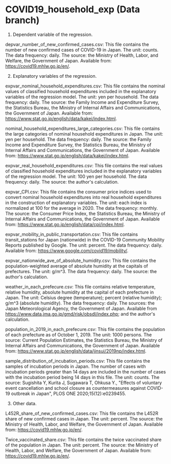 # COVID19_household_exp (Data branch)

1. Dependent variable of the regression.

depvar_number_of_new_confirmed_cases.csv: This file contains the number of new confirmed cases of COVID-19 in Japan. The unit: counts. The data frequency: daily. The source: the Ministry of Health, Labor, and Welfare, the Government of Japan. Available from: https://covid19.mhlw.go.jp/en/.


2. Explanatory variables of the regression.

expvar_nominal_household_expenditures.csv: This file contains the nominal values of classified household expenditures included in the explanatory variables of the regression model. The unit: yen per household. The data frequency: daily. The source: the Family Income and Expenditure Survey, the Statistics Bureau, the Ministry of Internal Affairs and Communications, the Government of Japan. Available from: https://www.stat.go.jp/english/data/kakei/index.html.


nominal_household_expenditures_large_categories.csv: This file contains the large categories of nominal household expenditures in Japan. The unit: yen per household. The data frequency: daily. The source: the Family Income and Expenditure Survey, the Statistics Bureau, the Ministry of Internal Affairs and Communications, the Government of Japan. Available from: https://www.stat.go.jp/english/data/kakei/index.html.


expvar_real_household_expenditures.csv: This file contains the real values of classified household expenditures included in the explanatory variables of the regression model. The unit: 100 yen per household. The data frequency: daily. The source: the author's calculation.


expvar_CPI.csv: This file contains the consumer price indices used to convert nominal household expenditures into real household expenditures in the construction of explanatory variables. The unit: each index is normalized at 100 for the average in 2020. The data frequency: monthly. The source: the Consumer Price Index, the Statistics Bureau, the Ministry of Internal Affairs and Communications, the Government of Japan. Available from: https://www.stat.go.jp/english/data/cpi/index.html.


expvar_mobility_in_public_transportation.csv: This file contains transit_stations for Japan (nationwide) in the COVID-19 Community Mobility Reports published by Google. The unit: percent. The data frequency: daily. Available from: https://www.google.com/covid19/mobility/.
  

expvar_nationwide_ave_of_absolute_humidity.csv: This file contains the population-weighted average of absolute humidity at the capitals of prefectures. The unit: g/m^3. The data frequency: daily. The source: the author's calculation.


weather_in_each_prefecure.csv: This file contains relative temperature, relative humidity, absolute humidity at the capital of each prefecture in Japan. The unit: Celsius degree (temperature); percent (relative humidity); g/m^3 (absolute humidity). The data frequency: daily. The sources: the Japan Meteorological Agency, the Government of Japan. Available from https://www.data.jma.go.jp/gmd/risk/obsdl/index.php; and the author's calculation.


  
population_in_2019_in_each_prefecure.csv: This file contains the population of each prefecture as of October 1, 2019. The unit: 1000 persons. The source: Current Population Estimates, the Statistics Bureau, the Ministry of Internal Affairs and Communications, the Government of Japan. Available from: https://www.stat.go.jp/english/data/jinsui/2019np/index.html.


sample_distribution_of_incubation_periods.csv: This file contains the samples of incubation periods in Japan. The number of cases with incubation periods greater than 14 days are included in the number of cases with the incubation period being 14 days in this file. The unit: counts. The source: Sugishita Y, Kurita J, Sugawara T, Ohkusa Y., "Effects of voluntary event cancellation and school closure as countermeasures against COVID-19 outbreak in Japan", PLOS ONE 2020;15(12):e0239455.


3. Other data.

L452R_share_of_new_confirmed_cases.csv: This file contains the L452R share of new confirmed cases in Japan. The unit: percent. The source: the Ministry of Health, Labor, and Welfare, the Government of Japan. Available from: https://covid19.mhlw.go.jp/en/.


Twice_vaccinated_share.csv: This file contains the twice vaccinated share of the population in Japan. The unit: percent. The source: the Ministry of Health, Labor, and Welfare, the Government of Japan. Available from: https://covid19.mhlw.go.jp/en/.
